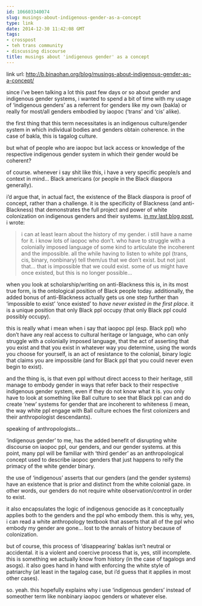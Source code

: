 ```yaml
---
id: 106603340074
slug: musings-about-indigenous-gender-as-a-concept
type: link
date: 2014-12-30 11:42:08 GMT
tags:
- crosspost
- teh trans community
- discussing discourse
title: musings about 'indigenous gender' as a concept
---
```

link url: http://b.binaohan.org/blog/musings-about-indigenous-gender-as-a-concept/

<p>since i’ve been talking a lot this past few days or so about gender and indigenous gender systems, i wanted to spend a bit of time with my usage of ‘indigenous genders’ as a referrent for genders like my own (bakla) or really for most/all genders embodied by iaopoc (‘trans’ and ‘cis’ alike).</p>

<p>the first thing that this term necessitates is an indigenous culture/gender system in which individual bodies and genders obtain coherence. in the case of bakla, this is tagalog culture.</p>

<p>but what of people who are iaopoc but lack access or knowledge of the respective indigenous gender system in which their gender would be coherent?</p>

<p>of course. whenever i say shit like this, i have a very specific people/s and context in mind… Black americans (or people in the Black diaspora generally).</p>

<p>i’d argue that, in actual fact, the existence of the Black diaspora is proof of concept, rather than a challenge. it is the specificity of Blackness (and anti-Blackness) that demonstrates the full project and power of white colonization on indigenous genders and their systems. <a href="http://biyuti.com/u">in my last blog post</a>, i wrote:</p>

<blockquote><p>i can at least learn about the history of my gender. i still have a name for it. i know lots of iaopoc who don’t. who have to struggle with a colonially imposed language of some kind to articulate the incoherent and the impossible. all the while having to listen to white ppl (trans, cis, binary, nonbinary) tell them/us that we don’t exist. but not just that… that is impossible that we could exist. some of us might have once existed, but this is no longer possible…</p></blockquote>

<p>when you look at scholarship/writing on anti-Blackness this is, in its most true form, is the ontological position of Black people today. additionally, the added bonus of anti-Blackness actually gets us one step further than ‘impossible to exist’ ‘once existed’ to <em>have never existed in the first place</em>. it is a unique position that only Black ppl occupy (that only Black ppl could possibly occupy).</p>

<p>this is really what i mean when i say that iaopoc ppl (esp. Black ppl) who don’t have any real access to cultural heritage or language, who can only struggle with a colonially imposed language, that the act of asserting that you exist and that you exist in whatever way you determine, using the words you choose for yourself, is an act of resistance to the colonial, binary logic that claims you are impossible (and for Black ppl that you could never even begin to exist).</p>

<p>and the thing is, is that even ppl without direct access to their heritage, still manage to embody gender in ways that refer back to their respective indigenous gender system, even if they do not know what it is. you only have to look at something like Ball culture to see that Black ppl can and do create ‘new’ systems for gender that are incoherent to whiteness (i mean, the way white ppl engage with Ball culture echoes the first colonizers and their anthropologist descendants).</p>

<p>speaking of anthropologists…</p>

<p>‘indigenous gender’ to me, has the added benefit of disrupting white discourse on iaopoc ppl, our genders, and our gender systems. at this point, many ppl will be familiar with ‘third gender’ as an anthropological concept used to describe iaopoc genders that just happens to reify the primacy of the white gender binary.</p>

<p>the use of ‘indigenous’ asserts that our genders (and the gender systems) have an existence that is prior and distinct from the white colonial gaze. in other words, our genders do not require white observation/control in order to exist.</p>

<p>it also encapsulates the logic of indigenous genocide as it conceptually applies both to the genders and the ppl who embody them. this is why, yes, i can read a white anthropology textbook that asserts that all of the ppl who embody my gender are gone… lost to the annals of history because of colonization.</p>

<p>but of course, this process of ‘disappearing’ baklas isn’t neutral or accidental. it is a violent and coercive process that is, yes, still incomplete. this is something we actually know from history (in the case of tagalogs and asogs). it also goes hand in hand with enforcing the white style of patriarchy (at least in the tagalog case, but i’d guess that it applies in most other cases).</p>

<p>so. yeah. this hopefully explains why i use ‘indigenous genders’ instead of someother term like nonbinary iaopoc genders or whatever else.</p>
<br><br>